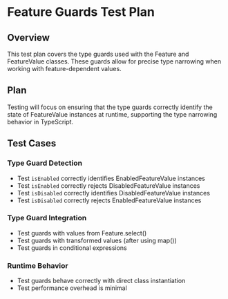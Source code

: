 # Feature Guards Test Plan

## Overview
This test plan covers the type guards used with the Feature and FeatureValue classes. These guards allow for precise type narrowing when working with feature-dependent values.

## Plan
Testing will focus on ensuring that the type guards correctly identify the state of FeatureValue instances at runtime, supporting the type narrowing behavior in TypeScript.

## Test Cases

### Type Guard Detection
- Test `isEnabled` correctly identifies EnabledFeatureValue instances
- Test `isEnabled` correctly rejects DisabledFeatureValue instances
- Test `isDisabled` correctly identifies DisabledFeatureValue instances
- Test `isDisabled` correctly rejects EnabledFeatureValue instances

### Type Guard Integration
- Test guards with values from Feature.select()
- Test guards with transformed values (after using map())
- Test guards in conditional expressions

### Runtime Behavior
- Test guards behave correctly with direct class instantiation
- Test performance overhead is minimal 